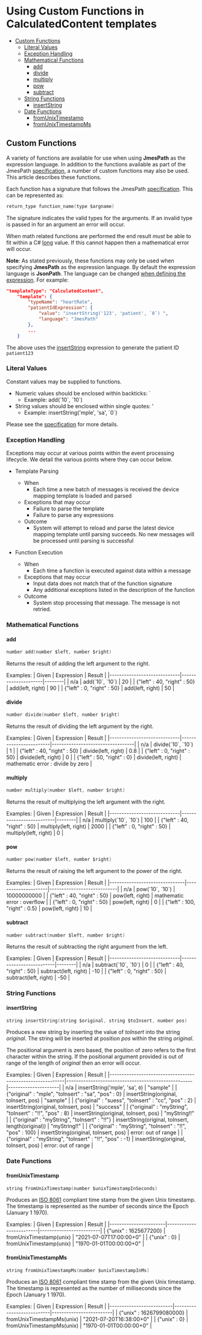 # Using Custom Functions in CalculatedContent templates

- [Custom Functions](#custom-functions)
  - [Literal Values](#literal-values)
  - [Exception Handling](#exception-handling)
  - [Mathematical Functions](#mathematical-functions)
    - [add](#add)
    - [divide](#divide)
    - [multiply](#multiply)
    - [pow](#pow)
    - [subtract](#subtract)
  - [String Functions](#string-functions)
    - [insertString](#insertstring)
  - [Date Functions](#date-functions)
    - [fromUnixTimestamp](#fromunixtimestamp)
    - [fromUnixTimestampMs](#fromunixtimestampms)

## Custom Functions

A variety of functions are available for use when using **JmesPath** as the expression language. In addition to the functions available as part of the JmesPath [specification](https://jmespath.org/specification.html#built-in-functions), a number of custom functions may also be used. This article describes these functions.

Each function has a signature that follows the JmesPath [specification](https://jmespath.org/specification.html#built-in-functions). This can be represented as:

```c
return_type function_name(type $argname)
```

The signature indicates the valid types for the arguments. If an invalid type is passed in for an argument an error will occur.

When math related functions are performed the end result _must_ be able to fit within a C# [long](https://docs.microsoft.com/en-us/dotnet/csharp/language-reference/builtin-types/integral-numeric-types#characteristics-of-the-integral-types) value. If this cannot happen then a mathematical error will occur.

**Note**: As stated previously, these functions may only be used when specifying **JmesPath** as the expression language. By default the expression language is **JsonPath**. The language can be changed [when defining the expression](Configuration.md#calculatedcontenttemplate). For example:

```json
"templateType": "CalculatedContent",
    "template": {
        "typeName": "heartRate",
        "patientIdExpression": {
            "value": "insertString('123', 'patient', `0`) ",
            "language": "JmesPath"
        },
        ...
    }
```

The above uses the [insertString](#insertstring) expression to generate the patient ID `patient123`

### Literal Values

Constant values may be supplied to functions.

- Numeric values should be enclosed within backticks: \`
  - Example: add(\`10\`, \`10\`)
- String values should be enclosed within single quotes: '
  - Example: insertString('mple', 'sa', \`0\`)
  
Please see the [specification](https://jmespath.org/specification.html#built-in-functions) for more details.

### Exception Handling

Exceptions may occur at various points within the event processing lifecycle. We detail the various points where they can occur below.

- Template Parsing
  - When
    - Each time a new batch of messages is received the device mapping template is loaded and parsed
  - Exceptions that may occur
    - Failure to parse the template
    - Failure to parse any expressions
  - Outcome
    - System will attempt to reload and parse the latest device mapping template until parsing succeeds. No new messages will be processed until parsing is successful

- Function Execution
  - When
    - Each time a function is executed against data within a message
  - Exceptions that may occur
    - Input data does not match that of the function signature
    - Any additional exceptions listed in the description of the function
  - Outcome
    - System stop processing that message. The message is not retried.

### Mathematical Functions

#### add

```c
number add(number $left, number $right)
```

Returns the result of adding the left argument to the right.

Examples:
| Given                       | Expression          | Result |
|-----------------------------|---------------------|--------|
| n/a                         | add(\`10\`, \`10\`) | 20     |
| {"left" : 40, "right" : 50} | add(left, right)    | 90     |
| {"left" : 0, "right" : 50}  | add(left, right)    | 50     |

#### divide

```c
number divide(number $left, number $right)
```

Returns the result of dividing the left argument by the right.

Examples:
| Given                       | Expression             | Result                           |
|-----------------------------|------------------------|----------------------------------|
| n/a                         | divide(\`10\`, \`10\`) | 1                                |
| {"left" : 40, "right" : 50} | divide(left, right)    | 0.8                              |
| {"left" : 0, "right" : 50}  | divide(left, right)    | 0                                |
| {"left" : 50, "right" : 0}  | divide(left, right)    | mathematic error : divide by zero |

#### multiply

```c
number multiply(number $left, number $right)
```

Returns the result of multiplying the left argument with the right.

Examples:
| Given                       | Expression               | Result |
|-----------------------------|--------------------------|--------|
| n/a                         | multiply(\`10\`, \`10\`) | 100    |
| {"left" : 40, "right" : 50} | multiply(left, right)    | 2000   |
| {"left" : 0, "right" : 50}  | multiply(left, right)    | 0      |

#### pow

```c
number pow(number $left, number $right)
```

Returns the result of raising the left argument to the power of the right.

Examples:
| Given                         | Expression          | Result                     |
|-------------------------------|---------------------|----------------------------|
| n/a                           | pow(\`10\`, \`10\`) | 10000000000                |
| {"left" : 40, "right" : 50}   | pow(left, right)    | mathematic error : overflow |
| {"left" : 0, "right" : 50}    | pow(left, right)    | 0                          |
| {"left" : 100, "right" : 0.5} | pow(left, right)    | 10                         |

#### subtract

```c
number subtract(number $left, number $right)
```

Returns the result of subtracting the right argument from the left.

Examples:
| Given                       | Expression               | Result |
|-----------------------------|--------------------------|--------|
| n/a                         | subtract(\`10\`, \`10\`) | 0      |
| {"left" : 40, "right" : 50} | subtract(left, right)    | -10    |
| {"left" : 0, "right" : 50}  | subtract(left, right)    | -50    |

### String Functions

#### insertString

```c
string insertString(string $original, string $toInsert, number pos)
```

Produces a new string by inserting the value of _toInsert_ into the string _original_. The string will be inserted at position _pos_ within the string _original_.

The positional argument is zero based, the position of zero refers to the first character within the string. If the positional argument provided is out of range of the length of _original_ then an error will occur.

Examples:
| Given                                                     | Expression                                         | Result              |
|-----------------------------------------------------------|----------------------------------------------------|---------------------|
| n/a                                                       | insertString('mple', 'sa', `0`)                    | "sample"            |
| {"original" : "mple", "toInsert" : "sa", "pos" : 0}       | insertString(original, toInsert, pos)              | "sample"            |
| {"original" : "suess", "toInsert" : "cc", "pos" : 2}      | insertString(original, toInsert, pos)              | "success"           |
| {"original" : "myString", "toInsert" : "!!", "pos" : 8}   | insertString(original, toInsert, pos)              | "myString!!"        |
| {"original" : "myString", "toInsert" : "!!"}              | insertString(original, toInsert, length(original)) | "myString!!"        |
| {"original" : "myString", "toInsert" : "!!", "pos" : 100} | insertString(original, toInsert, pos)              | error: out of range |
| {"original" : "myString", "toInsert" : "!!", "pos" : -1}  | insertString(original, toInsert, pos)              | error: out of range |

### Date Functions

#### fromUnixTimestamp

```c
string fromUnixTimestamp(number $unixTimestampInSeconds)
```

Produces an [ISO 8061](https://en.wikipedia.org/wiki/ISO_8601) compliant time stamp from the given Unix timestamp. The timestamp is represented as the number of seconds since the Epoch (January 1 1970).

Examples:
| Given                 | Expression              | Result                  |
|-----------------------|-------------------------|-------------------------|
| {"unix" : 1625677200} | fromUnixTimestamp(unix) | "2021-07-07T17:00:00+0" |
| {"unix" : 0}          | fromUnixTimestamp(unix) | "1970-01-01T00:00:00+0" |

#### fromUnixTimestampMs

```c
string fromUnixTimestampMs(number $unixTimestampInMs)
```

Produces an [ISO 8061](https://en.wikipedia.org/wiki/ISO_8601) compliant time stamp from the given Unix timestamp. The timestamp is represented as the number of milliseconds since the Epoch (January 1 1970).

Examples:
| Given                    | Expression                | Result                  |
|--------------------------|---------------------------|-------------------------|
| {"unix" : 1626799080000} | fromUnixTimestampMs(unix) | "2021-07-20T16:38:00+0" |
| {"unix" : 0}             | fromUnixTimestampMs(unix) | "1970-01-01T00:00:00+0" |
